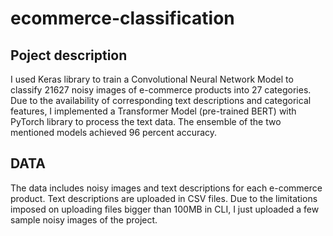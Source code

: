 # ecommerce-classification
## Poject description
I used Keras library to train a Convolutional Neural Network Model to classify 21627 noisy images of e-commerce products into 27 categories. Due to the availability of corresponding text descriptions and categorical features, I implemented a Transformer Model (pre-trained BERT) with PyTorch library to process the text data. The ensemble of the two mentioned models achieved 96 percent accuracy.

## DATA
The data includes noisy images and text descriptions for each e-commerce product. Text descriptions are uploaded in CSV files. Due to the limitations imposed on uploading files bigger than 100MB in CLI, I just uploaded a few sample noisy images of the project.
